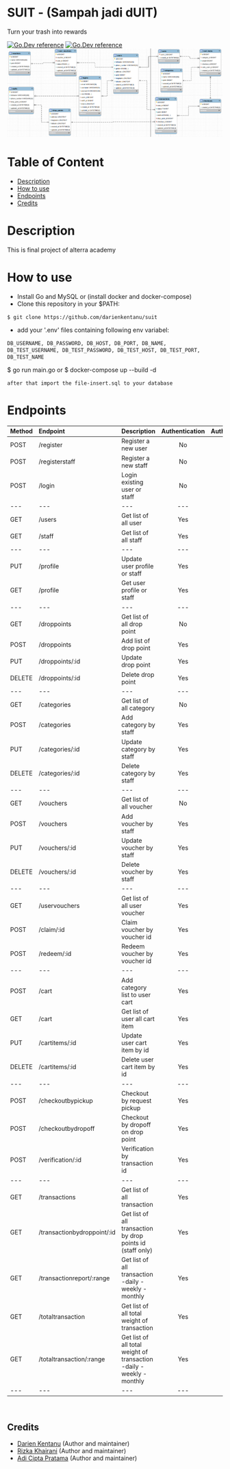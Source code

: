# SUIT - (Sampah jadi dUIT)
Turn your trash into rewards

[![Go.Dev reference](https://img.shields.io/badge/gorm-reference-blue?logo=go&logoColor=blue)](https://pkg.go.dev/gorm.io/gorm?tab=doc)
[![Go.Dev reference](https://img.shields.io/badge/echo-reference-blue?logo=go&logoColor=blue)](https://github.com/labstack/echo)
![ERD](./erd.png)

# Table of Content
- [Description](#description)
- [How to use](#how-to-use)
- [Endpoints](#endpoints)
- [Credits](#credits)

# Description
This is final project of alterra academy

# How to use
- Install Go and MySQL or (install docker and docker-compose)
- Clone this repository in your $PATH:
```
$ git clone https://github.com/darienkentanu/suit
```
- add your '.env' files containing following env variabel:
```
DB_USERNAME, DB_PASSWORD, DB_HOST, DB_PORT, DB_NAME,
DB_TEST_USERNAME, DB_TEST_PASSWORD, DB_TEST_HOST, DB_TEST_PORT, DB_TEST_NAME
```
$ go run main.go or $ docker-compose up --build -d

```
after that import the file-insert.sql to your database

```


# Endpoints

| Method | Endpoint | Description| Authentication | Authorization
|:-----|:--------|:----------| :----------:| :----------:|
| POST  | /register | Register a new user | No | No
| POST  | /registerstaff | Register a new staff | No | No
| POST | /login | Login existing user or staff| No | No
|---|---|---|---|---|
| GET | /users | Get list of all user | Yes | Yes
| GET | /staff | Get list of all staff | Yes | Yes
|---|---|---|---|---|
| PUT | /profile | Update user profile or staff | Yes | No
| GET | /profile | Get user profile or staff | Yes | No
|---|---|---|---|---|
| GET | /droppoints | Get list of all drop point | No | No
| POST | /droppoints | Add list of drop point | Yes | Yes
| PUT | /droppoints/:id | Update drop point | Yes | Yes
| DELETE | /droppoints/:id | Delete drop point | Yes | Yes
|---|---|---|---|---|
| GET | /categories | Get list of all category | No | No
| POST | /categories | Add category by staff | Yes | Yes
| PUT | /categories/:id | Update category by staff | Yes | Yes
| DELETE | /categories/:id | Delete category by staff | Yes | Yes
|---|---|---|---|---|
| GET | /vouchers | Get list of all voucher | No | No
| POST | /vouchers | Add voucher by staff | Yes | Yes
| PUT | /vouchers/:id | Update voucher by staff | Yes | Yes
| DELETE | /vouchers/:id | Delete voucher by staff | Yes | Yes
|---|---|---|---|---|
| GET | /uservouchers | Get list of all user voucher | Yes | No
| POST | /claim/:id | Claim voucher by voucher id | Yes | No
| POST | /redeem/:id | Redeem voucher by voucher id | Yes | No
|---|---|---|---|---|
| POST | /cart | Add category list to user cart | Yes | No
| GET | /cart | Get list of user all cart item | Yes | No
| PUT | /cartitems/:id | Update user cart item by id | Yes | No
| DELETE | /cartitems/:id | Delete user cart item by id | Yes | No
|---|---|---|---|---|
| POST | /checkoutbypickup | Checkout by request pickup | Yes | No
| POST | /checkoutbydropoff | Checkout by dropoff on drop point | Yes | No
| POST | /verification/:id | Verification by transaction id | Yes | Yes
|---|---|---|---|---|
| GET | /transactions | Get list of all transaction | Yes | No
| GET | /transactionbydroppoint/:id | Get list of all transaction by drop points id (staff only) | Yes | Yes
| GET | /transactionreport/:range | Get list of all transaction -daily - weekly -monthly | Yes | No
| GET | /totaltransaction | Get list of all total weight of transaction | Yes | No
| GET | /totaltransaction/:range | Get list of all total weight of transaction -daily - weekly -monthly | Yes | No
|---|---|---|---|---|


<br>

## Credits

- [Darien Kentanu](https://github.com/darienkentanu) (Author and maintainer)
- [Rizka Khairani](https://github.com/rizkakhairani) (Author and maintainer)
- [Adi Cipta Pratama](https://github.com/adicipta) (Author and maintainer)
